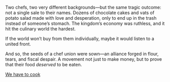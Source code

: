 <!-- title: Chef Union -->

Two chefs, two very different backgrounds—but the same tragic outcome: not a single sale to their names. Dozens of chocolate cakes and vats of potato salad made with love and desperation, only to end up in the trash instead of someone’s stomach. The kingdom’s economy was ruthless, and it hit the culinary world the hardest.

If the world won’t buy from them individually, maybe it would listen to a united front.

And so, the seeds of a chef union were sown—an alliance forged in flour, tears, and fiscal despair. A movement not just to make money, but to prove that their food _deserved_ to be eaten.

[We have to cook](#embed:https://www.youtube.com/live/axlJjQQ_rzU?si=HHjSbRqzfwuoRibP&t=1842)
